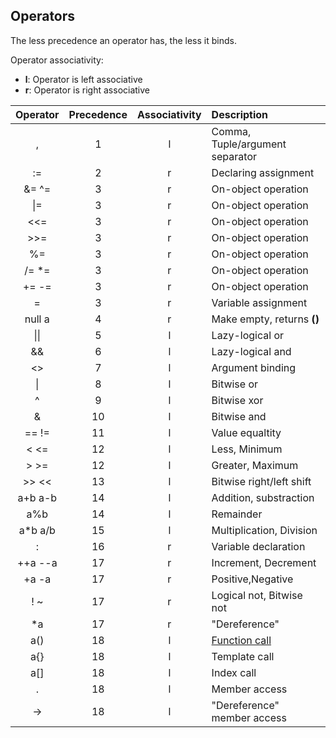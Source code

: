 ## Operators

The less precedence an operator has, the less it binds.

Operator associativity:
- **l**: Operator is left associative
- **r**: Operator is right associative

| Operator | Precedence | Associativity | Description                         |
| :---:    | :---:      | :---:         | :---                                |
| ,        | 1          | l             | Comma, Tuple/argument separator     |
| :=       | 2          | r             | Declaring assignment                |
| &= ^=    | 3          | r             | On-object operation                 | 
| \|=      | 3          | r             | On-object operation                 |
| \<\<=    | 3          | r             | On-object operation                 |
| \>\>=    | 3          | r             | On-object operation                 |
| %=       | 3          | r             | On-object operation                 |
| /= \*=   | 3          | r             | On-object operation                 |
| += -=    | 3          | r             | On-object operation                 |
| =        | 3          | r             | Variable  assignment                |
| null a   | 4          | r             | Make empty, returns **()**          |
| \|\|     | 5          | l             | Lazy-logical or                     |
| &&       | 6          | l             | Lazy-logical and                    |
| <>       | 7          | l             | Argument binding                    |
| \|       | 8          | l             | Bitwise or                          |
| ^        | 9          | l             | Bitwise xor                         |
| &        | 10         | l             | Bitwise and                         |
| == !=    | 11         | l             | Value equaltity                     |
| \< \<=   | 12         | l             | Less, Minimum                       |
| \> \>=   | 12         | l             | Greater, Maximum                    |
| \>\> \<\< | 13        | l             | Bitwise right/left shift            |
| a+b a-b  | 14         | l             | Addition, substraction              |
| a%b      | 14         | l             | Remainder                           |
| a\*b a/b | 15         | l             | Multiplication, Division            |
| :        | 16         | r             | Variable declaration                |
| ++a --a  | 17         | r             | Increment, Decrement                |
| +a   -a  | 17         | r             | Positive,Negative                   |
| ! ~      | 17         | r             | Logical not, Bitwise not            |
| \*a      | 17         | r             | "Dereference"                       |
| a()      | 18         | l             | [Function call](./expr_fn.md#function-call) |
| a{}      | 18         | l             | Template call                       |
| a[]      | 18         | l             | Index call                          |
| .        | 18         | l             | Member access                       |
| ->       | 18         | l             | "Dereference" member access         |
